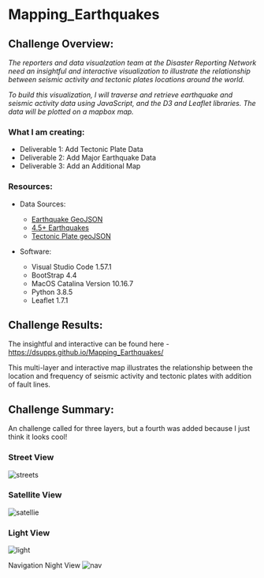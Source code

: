 # Mapping_Earthquakes

## Challenge Overview:
*The reporters and data visualzation team at the Disaster Reporting Network need an insightful and interactive visualization to illustrate the relationship between seismic activity and tectonic plates locations around the world.*

*To build this visualization, I will traverse and retrieve earthquake and seismic activity data using JavaScript, and the D3 and Leaflet libraries.  The data will be plotted on a mapbox map.*

### What I am creating:
- Deliverable 1: Add Tectonic Plate Data
- Deliverable 2: Add Major Earthquake Data
- Deliverable 3: Add an Additional Map

### Resources:
- Data Sources:
    - [Earthquake GeoJSON](https://earthquake.usgs.gov/earthquakes/feed/v1.0/summary/all_week.geojson)
    - [4.5+ Earthquakes](https://earthquake.usgs.gov/earthquakes/feed/v1.0/summary/4.5_week.geojson)
    - [Tectonic Plate geoJSON](https://raw.githubusercontent.com/fraxen/tectonicplates/master/GeoJSON/PB2002_boundaries.json)

- Software:
    - Visual Studio Code 1.57.1
    - BootStrap 4.4
    - MacOS Catalina Version 10.16.7
    - Python 3.8.5
    - Leaflet 1.7.1
    
## Challenge Results:
The insightful and interactive can be found here - https://dsupps.github.io/Mapping_Earthquakes/

This multi-layer and interactive map illustrates the relationship between the location and frequency of seismic activity and tectonic plates with addition of fault lines. 

## Challenge Summary:

An challenge called for three layers, but a fourth was added because I just think it looks cool!

### Street View

![streets](https://user-images.githubusercontent.com/36451701/126018112-234eb23f-5146-458a-9942-738749264efc.png)

### Satellite View
![satellie](https://user-images.githubusercontent.com/36451701/126018120-943bf1ad-6e11-40d3-a21e-dd59c752775a.png)

### Light View
![light](https://user-images.githubusercontent.com/36451701/126018121-e89ac807-c3fe-4ca7-8fda-3da48cce7f83.png)

Navigation Night View
![nav](https://user-images.githubusercontent.com/36451701/126018125-3c2b6cad-9b5f-447b-b9e7-1139caa0dd30.png)





